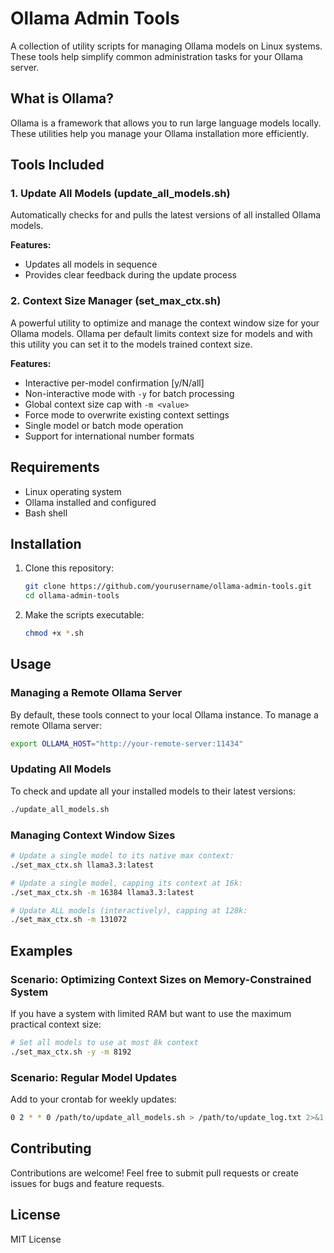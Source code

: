 # Ollama Admin Tools

A collection of utility scripts for managing Ollama models on Linux systems. These tools help simplify common administration tasks for your Ollama server.

## What is Ollama?

Ollama is a framework that allows you to run large language models locally. These utilities help you manage your Ollama installation more efficiently.

## Tools Included

### 1. Update All Models (update_all_models.sh)

Automatically checks for and pulls the latest versions of all installed Ollama models.

**Features:**
- Updates all models in sequence
- Provides clear feedback during the update process

### 2. Context Size Manager (set_max_ctx.sh)

A powerful utility to optimize and manage the context window size for your Ollama models.
Ollama per default limits context size for models and with this utility you can set it to the models trained context size. 

**Features:**
- Interactive per-model confirmation [y/N/all]
- Non-interactive mode with `-y` for batch processing
- Global context size cap with `-m <value>`
- Force mode to overwrite existing context settings
- Single model or batch mode operation
- Support for international number formats

## Requirements
- Linux operating system
- Ollama installed and configured
- Bash shell

## Installation

1. Clone this repository:
   ```bash
   git clone https://github.com/yourusername/ollama-admin-tools.git
   cd ollama-admin-tools
   ```

2. Make the scripts executable:
   ```bash
   chmod +x *.sh
   ```

## Usage

### Managing a Remote Ollama Server

By default, these tools connect to your local Ollama instance. To manage a remote Ollama server:

```bash
export OLLAMA_HOST="http://your-remote-server:11434"
```

### Updating All Models

To check and update all your installed models to their latest versions:

```bash
./update_all_models.sh
```

### Managing Context Window Sizes

```bash
# Update a single model to its native max context:
./set_max_ctx.sh llama3.3:latest

# Update a single model, capping its context at 16k:
./set_max_ctx.sh -m 16384 llama3.3:latest

# Update ALL models (interactively), capping at 128k:
./set_max_ctx.sh -m 131072
```

## Examples

### Scenario: Optimizing Context Sizes on Memory-Constrained System

If you have a system with limited RAM but want to use the maximum practical context size:

```bash
# Set all models to use at most 8k context
./set_max_ctx.sh -y -m 8192
```

### Scenario: Regular Model Updates

Add to your crontab for weekly updates:

```bash
0 2 * * 0 /path/to/update_all_models.sh > /path/to/update_log.txt 2>&1
```

## Contributing

Contributions are welcome! Feel free to submit pull requests or create issues for bugs and feature requests.

## License

MIT License
